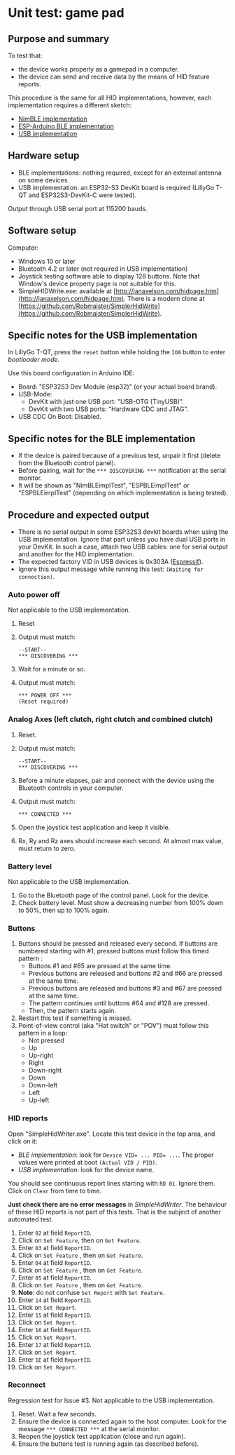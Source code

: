 # Unit test: game pad

## Purpose and summary

To test that:

- the device works properly as a gamepad in a computer.
- the device can send and receive data by the means of HID feature reports.

This procedure is the same for all HID implementations,
however, each implementation requires a different sketch:

- [NimBLE implementation](./NimBLEimplTest/NimBLEimplTest.ino)
- [ESP-Arduino BLE implementation](./ESPBLEimplTest/ESPBLEimplTest.ino)
- [USB implementation](./USBImplTest/USBImplTest.ino)

## Hardware setup

- BLE implementations: nothing required, except for an external antenna on some devices.
- USB implementation: an ESP32-S3 DevKit board is required
  (LillyGo T-QT and ESP32S3-DevKit-C were tested).

Output through USB serial port at 115200 bauds.

## Software setup

Computer:

- Windows 10 or later
- Bluetooth 4.2 or later (not required in USB implementation)
- Joystick testing software able to display 128 buttons.
  Note that Window's device property page is not suitable for this.
- SimpleHIDWrite.exe:
  available at [http://janaxelson.com/hidpage.htm](http://janaxelson.com/hidpage.htm).
  There is a modern clone at
  [https://github.com/Robmaister/SimplerHidWrite](https://github.com/Robmaister/SimplerHidWrite).

## Specific notes for the USB implementation

In LillyGo T-QT, press the `reset` button while holding the `IO0` button
to enter *bootloader mode*.

Use this board configuration in Arduino IDE:

- Board: "ESP32S3 Dev Module (esp32)" (or your actual board brand).
- USB-Mode:
  - DevKit with just one USB port: "USB-OTG (TinyUSB)".
  - DevKit with two USB ports: "Hardware CDC and JTAG".
- USB CDC On Boot: Disabled.

## Specific notes for the BLE implementation

- If the device is paired because of a previous test,
  unpair it first (delete from the Bluetooth control panel).
- Before pairing, wait for the `*** DISCOVERING ***` notification at the serial monitor.
- It will be shown as "NimBLEimplTest", "ESPBLEimplTest" or "ESPBLEimplTest"
  (depending on which implementation is being tested).

## Procedure and expected output

- There is no serial output in some ESP32S3 devkit boards
  when using the USB implementation.
  Ignore that part unless you have dual USB ports in your DevKit.
  In such a case, attach two USB cables: one for serial output
  and another for the HID implementation.
- The expected factory VID in USB devices is 0x303A
  ([Espressif](https://docs.espressif.com/projects/esp-iot-solution/en/latest/usb/usb_overview/usb_vid_pid.html)).
- Ignore this output message while running this test:
  `(Waiting for connection)`.

### Auto power off

Not applicable to the USB implementation.

1. Reset
2. Output must match:

   ```text
   --START--
   *** DISCOVERING ***
   ```

3. Wait for a minute or so.
4. Output must match:

   ```text
   *** POWER OFF ***
   (Reset required)
   ```

### Analog Axes (left clutch, right clutch and combined clutch)

1. Reset.
2. Output must match:

   ```text
   --START--
   *** DISCOVERING ***
   ```

3. Before a minute elapses, pair and connect with the device using the Bluetooth controls in your computer.
4. Output must match:

   ```text
   *** CONNECTED ***
   ```

5. Open the joystick test application and keep it visible.
6. Rx, Ry and Rz axes should increase each second. At almost max value, must return to zero.

### Battery level

Not applicable to the USB implementation.

1. Go to the Bluetooth page of the control panel.
   Look for the device.
2. Check battery level.
   Must show a decreasing number from 100% down to 50%,
   then up to 100% again.

### Buttons

1. Buttons should be pressed and released every second.
   If buttons are numbered starting with #1, pressed buttons must follow this timed pattern :
   - Buttons #1 and #65 are pressed at the same time.
   - Previous buttons are released and buttons #2 and #66 are pressed at the same time.
   - Previous buttons are released and buttons #3 and #67 are pressed at the same time.
   - The pattern continues until buttons #64 and #128 are pressed.
   - Then, the pattern starts again.
2. Restart this test if something is missed.
3. Point-of-view control (aka "Hat switch" or "POV") must follow this pattern in a loop:
   - Not pressed
   - Up
   - Up-right
   - Right
   - Down-right
   - Down
   - Down-left
   - Left
   - Up-left

### HID reports

Open "SimpleHidWriter.exe".
Locate this test device in the top area, and click on it:

- *BLE implementation*: look for `Device VID= ... PID= ...`.
  The proper values were printed at boot `(Actual VID / PID)`.
- *USB implementation*: look for the device name.

You should see continuous report lines starting with `RD 01`.
Ignore them. Click on `Clear` from time to time.

**Just check there are no error messages** in *SimpleHidWriter*.
The behaviour of these HID reports is not part of this tests.
That is the subject of another automated test.

1. Enter `02` at field `ReportID`.
2. Click on `Set Feature`, then on `Get Feature`.
3. Enter `03` at field `ReportID`.
4. Click on `Set Feature` , then on `Get Feature`.
5. Enter `04` at field `ReportID`.
6. Click on `Set Feature` , then on `Get Feature`.
7. Enter `05` at field `ReportID`.
8. Click on `Set Feature` , then on `Get Feature`.
9. **Note**: do not confuse `Set Report` with `Set Feature`.
10. Enter `14` at field `ReportID`.
11. Click on `Set Report`.
12. Enter `15` at field `ReportID`.
13. Click on `Set Report`.
14. Enter `16` at field `ReportID`.
15. Click on `Set Report`.
16. Enter `17` at field `ReportID`.
17. Click on `Set Report`.
18. Enter `1E` at field `ReportID`.
19. Click on `Set Report`.

### Reconnect

Regression test for Issue #3.
Not applicable to the USB implementation.

1. Reset. Wait a few seconds.
2. Ensure the device is connected again to the host computer.
   Look for the message `*** CONNECTED ***` at the serial monitor.
3. Reopen the joystick test application (close and run again).
4. Ensure the buttons test is running again (as described before).
